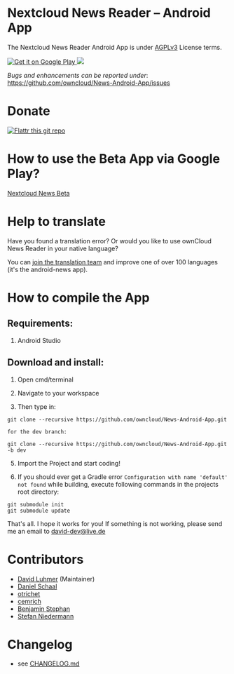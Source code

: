 Nextcloud News Reader – Android App
==================================
The Nextcloud News Reader Android App is under [AGPLv3](https://www.gnu.org/licenses/license-list.html#AGPLv3.0) License terms.

<p>
<a href='https://play.google.com/store/apps/details?id=de.luhmer.owncloudnewsreader&pcampaignid=MKT-Other-global-all-co-prtnr-py-PartBadge-Mar2515-1'>
    <img alt='Get it on Google Play' src='https://play.google.com/intl/en_us/badges/images/generic/en_badge_web_generic.png'/>
</a>

<a href="https://f-droid.org/repository/browse/?fdid=de.luhmer.owncloudnewsreader" alt="ownCloud News App on fdroid.org">
  <img src="https://camo.githubusercontent.com/7df0eafa4433fa4919a56f87c3d99cf81b68d01c/68747470733a2f2f662d64726f69642e6f72672f77696b692f696d616765732f632f63342f462d44726f69642d627574746f6e5f617661696c61626c652d6f6e2e706e67">
</a>
</p>

*Bugs and enhancements can be reported under*: https://github.com/owncloud/News-Android-App/issues


Donate
==================================
[![Flattr this git repo](http://api.flattr.com/button/flattr-badge-large.png)](https://flattr.com/submit/auto?user_id=david-dev&url=https://github.com/owncloud/News-Android-App&title=News-Android-App&language=JAVA&tags=github&category=software)


How to use the Beta App via Google Play?
==================================

<a href='https://play.google.com/apps/testing/de.luhmer.owncloudnewsreader'>Nextcloud News Beta</a>




Help to translate
==================================
Have you found a translation error? Or would you like to use ownCloud News Reader in your
native language?

You can [join the translation team](https://www.transifex.com/owncloud-org/owncloud/) and improve one of over 100 languages (it's the android-news app).


How to compile the App
==================================
Requirements:
-----------------------
  1. Android Studio

Download and install:
-----------------------
  1. Open cmd/terminal

  2. Navigate to your workspace

  3. Then type in:

    
    git clone --recursive https://github.com/owncloud/News-Android-App.git
    
    for the dev branch:
    
    git clone --recursive https://github.com/owncloud/News-Android-App.git -b dev
    

  5. Import the Project and start coding!

  6. If you should ever get a Gradle error `Configuration with name 'default' not found`
    while building, execute following commands in the projects root directory:

   
    git submodule init
    git submodule update
   

That's all. I hope it works for you! If something is not working, please send me an email to david-dev@live.de


Contributors
==================================
* [David Luhmer](https://github.com/David-Development) (Maintainer)
* [Daniel Schaal](https://github.com/schaal)
* [otrichet](https://github.com/otrichet)
* [cemrich](https://github.com/cemrich)
* [Benjamin Stephan](https://github.com/b3nson)
* [Stefan Niedermann](https://github.com/stefan-niedermann)


Changelog
==================================
- see [CHANGELOG.md](CHANGELOG.md)
